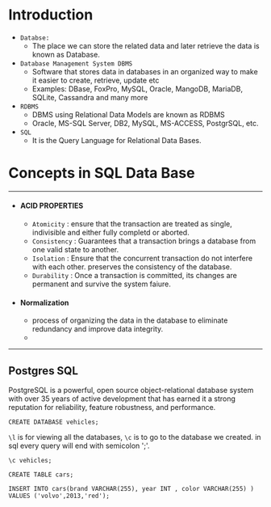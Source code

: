 # Introduction

- `Databse:` 
    - The place we can store the related data and later retrieve the data is known as Database.
- `Database Management System DBMS`
    - Software that stores data in databases in an organized way to make it easier to create, retrieve, update etc
    - Examples: DBase, FoxPro, MySQL, Oracle, MangoDB, MariaDB, SQLite, Cassandra and many more
- `RDBMS` 
    - DBMS using Relational Data Models are known as RDBMS
    - Oracle, MS-SQL Server, DB2, MySQL, MS-ACCESS, PostgrSQL, etc. 
- `SQL`
    - It is the Query Language for Relational Data Bases.


# Concepts in SQL Data Base
****
- #### ACID PROPERTIES
    - `Atomicity` : ensure that the transaction are treated as single, indivisible and either fully completd or aborted.
    - `Consistency` : Guarantees that a transaction brings a database from one valid state to another.
    - `Isolation` : Ensure that the concurrent transaction do not interfere with each other. preserves the consistency of the database.
    - `Durability` : Once a transaction is committed, its changes are permanent and survive the system faiure.
- #### Normalization
    - process of organizing the data in the database to eliminate redundancy and improve data integrity.
    - 



***
## Postgres SQL

PostgreSQL is a powerful, open source object-relational database system with over 35 years of active development that has earned it a strong reputation for reliability, feature robustness, and performance.


```
CREATE DATABASE vehicles;
```

`\l` is for viewing all the databases, `\c` is to go to the database we created.
in sql every query will end with semicolon ';'.

```
\c vehicles;
```

```
CREATE TABLE cars;
```

```
INSERT INTO cars(brand VARCHAR(255), year INT , color VARCHAR(255) )
VALUES ('volvo',2013,'red');
```